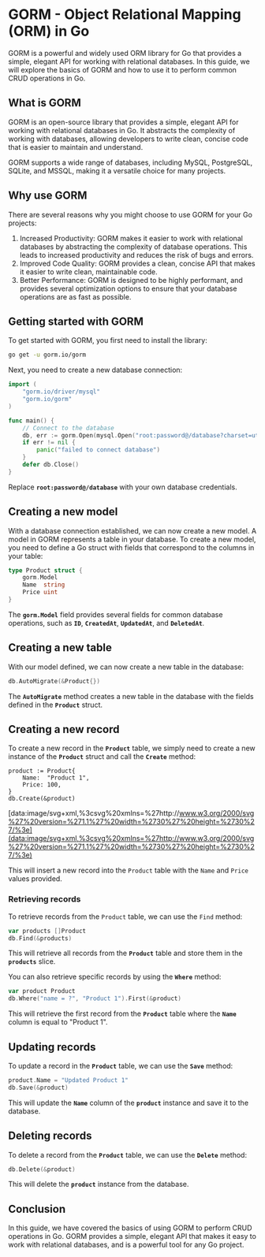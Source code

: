 # **GORM - Object Relational Mapping (ORM) in Go**

GORM is a powerful and widely used ORM library for Go that provides a simple, elegant API for working with relational databases. In this guide, we will explore the basics of GORM and how to use it to perform common CRUD operations in Go.

## **What is GORM**

GORM is an open-source library that provides a simple, elegant API for working with relational databases in Go. It abstracts the complexity of working with databases, allowing developers to write clean, concise code that is easier to maintain and understand.

GORM supports a wide range of databases, including MySQL, PostgreSQL, SQLite, and MSSQL, making it a versatile choice for many projects.

## **Why use GORM**

There are several reasons why you might choose to use GORM for your Go projects:

1. Increased Productivity: GORM makes it easier to work with relational databases by abstracting the complexity of database operations. This leads to increased productivity and reduces the risk of bugs and errors.
2. Improved Code Quality: GORM provides a clean, concise API that makes it easier to write clean, maintainable code.
3. Better Performance: GORM is designed to be highly performant, and provides several optimization options to ensure that your database operations are as fast as possible.

## **Getting started with GORM**

To get started with GORM, you first need to install the library:

```bash
go get -u gorm.io/gorm
```

Next, you need to create a new database connection:

```go
import (
	"gorm.io/driver/mysql"
	"gorm.io/gorm"
)

func main() {
	// Connect to the database
	db, err := gorm.Open(mysql.Open("root:password@/database?charset=utf8mb4&parseTime=True&loc=Local"), &gorm.Config{})
	if err != nil {
		panic("failed to connect database")
	}
	defer db.Close()
}
```

Replace **`root:password@/database`** with your own database credentials.

## **Creating a new model**

With a database connection established, we can now create a new model. A model in GORM represents a table in your database. To create a new model, you need to define a Go struct with fields that correspond to the columns in your table:

```go
type Product struct {
	gorm.Model
	Name  string
	Price uint
}
```

The **`gorm.Model`** field provides several fields for common database operations, such as **`ID`**, **`CreatedAt`**, **`UpdatedAt`**, and **`DeletedAt`**.

## **Creating a new table**

With our model defined, we can now create a new table in the database:

```go
db.AutoMigrate(&Product{})
```

The **`AutoMigrate`** method creates a new table in the database with the fields defined in the **`Product`** struct.

## **Creating a new record**

To create a new record in the **`Product`** table, we simply need to create a new instance of the **`Product`** struct and call the **`Create`** method:

```
product := Product{
	Name:  "Product 1",
	Price: 100,
}
db.Create(&product)
```

[data:image/svg+xml,%3csvg%20xmlns=%27http://www.w3.org/2000/svg%27%20version=%271.1%27%20width=%2730%27%20height=%2730%27/%3e](data:image/svg+xml,%3csvg%20xmlns=%27http://www.w3.org/2000/svg%27%20version=%271.1%27%20width=%2730%27%20height=%2730%27/%3e)

This will insert a new record into the `Product` table with the `Name` and `Price` values provided.

### Retrieving records

To retrieve records from the `Product` table, we can use the `Find` method:

```go
var products []Product
db.Find(&products)
```

This will retrieve all records from the **`Product`** table and store them in the **`products`** slice.

You can also retrieve specific records by using the **`Where`** method:

```go
var product Product
db.Where("name = ?", "Product 1").First(&product)
```

This will retrieve the first record from the **`Product`** table where the **`Name`** column is equal to "Product 1".

## **Updating records**

To update a record in the **`Product`** table, we can use the **`Save`** method:

```go
product.Name = "Updated Product 1"
db.Save(&product)
```

This will update the **`Name`** column of the **`product`** instance and save it to the database.

## **Deleting records**

To delete a record from the **`Product`** table, we can use the **`Delete`** method:

```go
db.Delete(&product)
```

This will delete the **`product`** instance from the database.

## **Conclusion**

In this guide, we have covered the basics of using GORM to perform CRUD operations in Go. GORM provides a simple, elegant API that makes it easy to work with relational databases, and is a powerful tool for any Go project.
